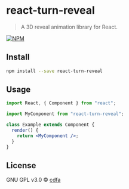 # react-turn-reveal

> A 3D reveal animation library for React.

[![NPM](https://img.shields.io/npm/v/react-turn-reveal.svg)](https://www.npmjs.com/package/react-turn-reveal)

## Install

```bash
npm install --save react-turn-reveal
```

## Usage

```jsx
import React, { Component } from "react";

import MyComponent from "react-turn-reveal";

class Example extends Component {
  render() {
    return <MyComponent />;
  }
}
```

## License

GNU GPL v3.0 © [cdfa](https://github.com/cdfa)
